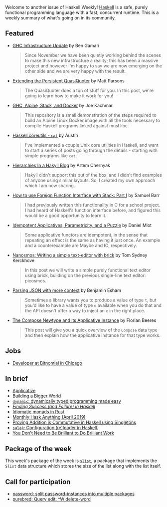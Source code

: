 Welcome to another issue of Haskell Weekly!
[Haskell](https://www.haskell.org) is a safe, purely functional programming language with a fast, concurrent runtime.
This is a weekly summary of what's going on in its community.

## Featured

-   [GHC Infrastructure Update](https://www.haskell.org/ghc/blog/20190403-infra-status.html) by Ben Gamari

    > Since November we have been quietly working behind the scenes to make this new infrastructure a reality; this has been a massive project and however I'm happy to say we are now emerging on the other side and we are very happy with the result.

-   [Extending the Persistent QuasiQuoter](https://www.parsonsmatt.org/2019/03/30/extending_the_persistent_quasiquoter.html) by Matt Parsons

    > The QuasiQuoter does a ton of stuff for you. In this post, we're going to learn how to make it work for you!

-   [GHC, Alpine, Stack, and Docker](https://github.com/jkachmar/alpine-haskell-stack/tree/f6079bb41a8fdcf7bc52c4bd8dfc11b85bec84a6) by Joe Kachmar

    > This repository is a small demonstration of the steps required to build an Alpine Linux Docker image with all the tools necessary to compile Haskell programs linked against musl libc.

-   [Haskell coreutils - `cat`](https://anardil.net/2019/haskell-coreutils-cat.html) by Austin

    > I've implemented a couple Unix core utilities in Haskell, and want to start a series of posts going through the details - starting with simple programs like `cat`.

-   [Hierarchies In a Hakyll Blog](https://hackeryarn.com/post/hierarchies-in-hakyll/) by Artem Chernyak

    > Hakyll didn't support this out of the box, and I didn't find examples of anyone using similar layouts. So, I created my own approach which I am now sharing.

-   [How to use Foreign Function Interface with Stack: Part I](https://medium.com/@sbarr_67566/how-to-use-foreign-function-interface-with-stack-part-i-9ca1074c7fb) by Samuel Barr

    > I had previously written this functionality in C for a school project. I had heard of Haskell's function interface before, and figured this would be a good opportunity to learn it.

-   [Idempotent Applicatives, Parametricity, and a Puzzle](https://duplode.github.io/posts/idempotent-applicatives-parametricity-and-a-puzzle.html) by Daniel Mlot

    > Some applicative functors are idempotent, in the sense that repeating an effect is the same as having it just once. An example and a counterexample are Maybe and IO, respectively.

-   [Nanosmos: Writing a simple text-editor with brick](https://cs-syd.eu/posts/2019-03-28-nanosmos) by Tom Sydney Kerckhove

    > In this post we will write a simple purely functional text editor using brick, building on the previous single-line text editor: picosmos.

-   [Parsing JSON with more context](https://esham.io/2019/03/parsing-json-with-more-context) by Benjamin Esham

    > Sometimes a library wants you to produce a value of type `t`, but you'd like to have a value of type `e` available when you do that and the API doesn't offer a way to inject an `e` in the right place.

-   [The Compose Newtype and its Applicative Instance](https://fbrs.io/applicative-compose/) by Florian Beeres

    > This post will give you a quick overview of the `Compose` data type and then explain how the applicative instance for that type works.

## Jobs

-   [Developer at Bitnomial in Chicago](https://np.reddit.com/r/haskell/comments/b85odr/job_bitnomial_chicago_il/)

## In brief

-   [Applicative](https://typeclasses.com/news/2019-03-applicative)
-   [Building a Bigger World](https://mmhaskell.com/blog/2019/4/1/building-a-bigger-world)
-   [`dynamic`: dynamically typed programming made easy](https://github.com/chrisdone/dynamic/tree/e90b1d8fc8599b33ee355d42215cf06c7f59b077)
-   [*Finding Success (and Failure) in Haskell*](https://leanpub.com/finding-success-in-haskell)
-   [Idiomatic monads in Rust](https://varkor.github.io/blog/2019/03/28/idiomatic-monads-in-rust.html)
-   [Monthly Hask Anything (April 2019)](https://np.reddit.com/r/haskell/comments/b7pyqr/monthly_hask_anything_april_2019/)
-   [Proving Addition is Commutative in Haskell using Singletons](http://www.philipzucker.com/proving-addition-is-commutative-in-haskell-using-singletons/)
-   [`salak`: Configuration (re)loader in Haskell.](https://github.com/leptonyu/salak/tree/3ca1c233bb1311c15b3d42b6c2821db6cc9bf580)
-   [You Don't Need to Be Brilliant to Do Brilliant Work](https://sandymaguire.me/blog/brilliance/)

## Package of the week

This week's package of the week is [`slist`](https://hackage.haskell.org/package/slist-0.0.0), a package that implements the `Slist` data structure which stores the size of the list along with the list itself.

## Call for participation

-   [password: split password-instances into multiple packages](https://github.com/cdepillabout/password/issues/1)
-   [purebred: Query edit: ^W delete-word](https://github.com/purebred-mua/purebred/issues/280)
